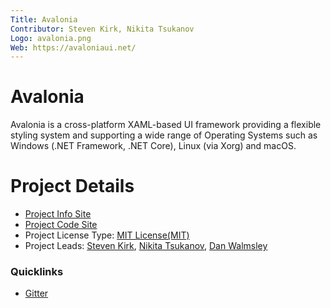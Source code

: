 ```yaml
---
Title: Avalonia
Contributor: Steven Kirk, Nikita Tsukanov
Logo: avalonia.png
Web: https://avaloniaui.net/
---
```


# Avalonia

Avalonia is a cross-platform XAML-based UI framework providing a flexible styling system and
supporting a wide range of Operating Systems such as Windows (.NET Framework, .NET Core),
Linux (via Xorg) and macOS.

# Project Details

* [Project Info Site](https://avaloniaui.net/)
* [Project Code Site](https://github.com/AvaloniaUI/Avalonia)
* Project License Type: [MIT License(MIT)](https://github.com/AvaloniaUI/Avalonia/blob/master/licence.md)
* Project Leads: [Steven Kirk](https://github.com/grokys), [Nikita Tsukanov](https://github.com/kekekeks), [Dan Walmsley](https://github.com/danwalmsley)

### Quicklinks

* [Gitter](https://gitter.im/AvaloniaUI/Avalonia)
